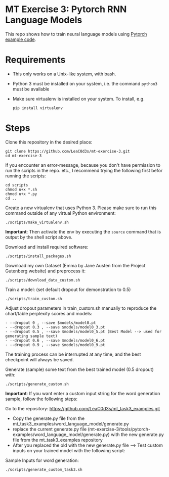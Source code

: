 # MT Exercise 3: Pytorch RNN Language Models

This repo shows how to train neural language models using [Pytorch example code](https://github.com/pytorch/examples/tree/master/word_language_model).

# Requirements

- This only works on a Unix-like system, with bash.
- Python 3 must be installed on your system, i.e. the command `python3` must be available
- Make sure virtualenv is installed on your system. To install, e.g.

    `pip install virtualenv`

# Steps

Clone this repository in the desired place:

    git clone https://github.com/LeaC0d3s/mt-exercise-3.git
    cd mt-exercise-3
    
If you encounter an error-message, because you don't have permission to run the scripts in the repo. etc., I recommend trying the following first befor running the scripts:

	cd scripts
	chmod u+x *.sh
	chmod u+x *.py
	cd ..

Create a new virtualenv that uses Python 3. Please make sure to run this command outside of any virtual Python environment:

    ./scripts/make_virtualenv.sh

**Important**: Then activate the env by executing the `source` command that is output by the shell script above.


Download and install required software:

    ./scripts/install_packages.sh

Download my own Dataset (Emma by Jane Austen from the Project Gutenberg website) and preprocess it:

    ./scripts/download_data_custom.sh

Train a model: (set default dropout for demonstration to 0.5)

    ./scripts/train_custom.sh

Adjust dropout parameters in train_custom.sh manually to reproduce the chart/table perplexity scores and models:

    - --dropout 0 , --save $models/model0.pt
    - --dropout 0.3 , --save $models/model0_3.pt
    - --dropout 0.5 , --save $models/model0_5.pt (Best Model --> used for generating sample text)
    - --dropout 0.6 , --save $models/model0_6.pt
    - --dropout 0.9 , --save $models/model0_9.pt
   
The training process can be interrupted at any time, and the best checkpoint will always be saved.

Generate (sample) some text from the best trained model (0.5 dropout) with:
   
    ./scripts/generate_custom.sh

**Important**: If you want enter a custom input string for the word generation sample, follow the following steps:

Go to the repository:
	https://github.com/LeaC0d3s/mt_task3_examples.git
	
- Copy the generate.py file from the mt_task3_examples/word_language_model/generate.py
- replace the current generate.py file (mt-exercise-3/tools/pytorch-examples/word_language_model/generate.py) with the new generate.py file from the mt_task3_examples repository
- After you replaced the old with the new generate.py file --> Test custom inputs on your trained model with the following script:

Sample Inputs for word generation:

	./scripts/generate_custom_task3.sh

